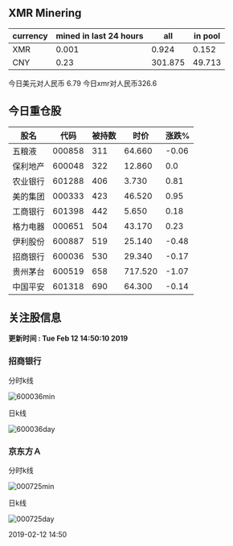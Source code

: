 ## XMR Minering

|currency|mined in last 24 hours|all|in pool|
|---|---|---|---|
|XMR|0.001|0.924|0.152|
|CNY|0.23|301.875|49.713|

今日美元对人民币 6.79	今日xmr对人民币326.6


## 今日重仓股 

|股名|代码|被持数|时价|涨跌%|
|---|---|---|---|---|
|五粮液|000858|311|64.660|-0.06|
|保利地产|600048|322|12.860|0.0|
|农业银行|601288|406|3.730|0.81|
|美的集团|000333|423|46.520|0.95|
|工商银行|601398|442|5.650|0.18|
|格力电器|000651|504|43.170|0.23|
|伊利股份|600887|519|25.140|-0.48|
|招商银行|600036|530|29.340|-0.17|
|贵州茅台|600519|658|717.520|-1.07|
|中国平安|601318|690|64.300|-0.14|

## 关注股信息
**更新时间 : Tue Feb 12 14:50:10 2019**
### 招商银行 
分时k线

![600036min](http://image.sinajs.cn/newchart/min/n/sh600036.gif)

日k线

![600036day](http://image.sinajs.cn/newchart/daily/n/sh600036.gif)

### 京东方Ａ 
分时k线

![000725min](http://image.sinajs.cn/newchart/min/n/sz000725.gif)

日k线

![000725day](http://image.sinajs.cn/newchart/daily/n/sz000725.gif)

2019-02-12 14:50